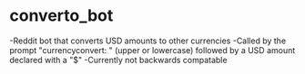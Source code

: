 # converto_bot
-Reddit bot that converts USD amounts to other currencies
-Called by the prompt "currencyconvert: " (upper or lowercase) followed by a USD amount declared with a "$"
-Currently not backwards compatable
